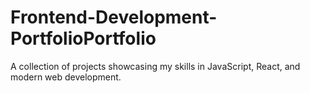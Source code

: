 # Frontend-Development-PortfolioPortfolio
A collection of projects showcasing my skills in JavaScript, React, and modern web development.
